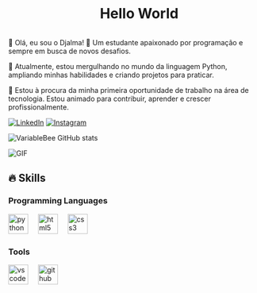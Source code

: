 <!--título-->
<div id="user-content-toc">
  <ul align="center">
    <summary><h1 style="display: inline-block">Hello World</h1></summary>
</div>
    
<!-- Presentation -->
<p>
  👋 Olá, eu sou o Djalma!
🎯 Um estudante apaixonado por programação e sempre em busca de novos desafios.

🌱 Atualmente, estou mergulhando no mundo da linguagem Python, ampliando minhas habilidades e criando projetos para praticar.

💼 Estou à procura da minha primeira oportunidade de trabalho na área de tecnologia. Estou animado para contribuir, aprender e crescer profissionalmente.
</p>

<!-- Links -->
[![LinkedIn](https://img.shields.io/badge/LinkedIn-0077B5?style=for-the-badge&logo=linkedin&logoColor=white)](https://www.linkedin.com/in/djalmagon/)
[![Instagram](https://img.shields.io/badge/Instagram-E4405F?style=for-the-badge&logo=instagram&logoColor=white)](https://www.instagram.com/dgszr_/)

<!-- GithubStats -->
![VariableBee GitHub stats](https://github-readme-stats.vercel.app/api?username=djalmagon&show_icons=true&theme=algolia)

<!-- GIF -->
<p align="left">
<img align="center" src="https://user-images.githubusercontent.com/74038190/225813708-98b745f2-7d22-48cf-9150-083f1b00d6c9.gif" alt="GIF">
</p>

## 🔥 Skills
<!-- Skills: Programming Languages -->
<div align="left">
  <h3>Programming Languages</h3>
  <img src="https://skillicons.dev/icons?i=py" height="40" alt="python logo"  />
  <img width="12" />
  <img src="https://skillicons.dev/icons?i=html" height="40" alt="html5 logo"  />
  <img width="12" />
  <img src="https://skillicons.dev/icons?i=css" height="40" alt="css3 logo"  />
</div>

<!-- Skills: Tools -->
<div align="left">
  <h3>Tools</h3>
  <img src="https://cdn.jsdelivr.net/gh/devicons/devicon/icons/vscode/vscode-original.svg" height="40" alt="vscode logo"  />
  <img width="12" />
  <img src="https://cdn.jsdelivr.net/gh/devicons/devicon/icons/github/github-original.svg" height="40" alt="github logo"  />
</div>




